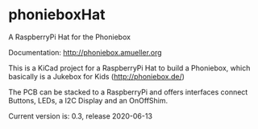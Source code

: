 # phonieboxHat
A RaspberryPi Hat for the Phoniebox

Documentation: http://phoniebox.amueller.org

This is a KiCad project for a RaspberryPi Hat to build a Phoniebox, which
basically is a Jukebox for Kids (http://phoniebox.de/)

The PCB can be stacked to a RaspberryPi and offers interfaces connect Buttons,
LEDs, a I2C Display and an OnOffShim. 

Current version is: 0.3, release 2020-06-13
